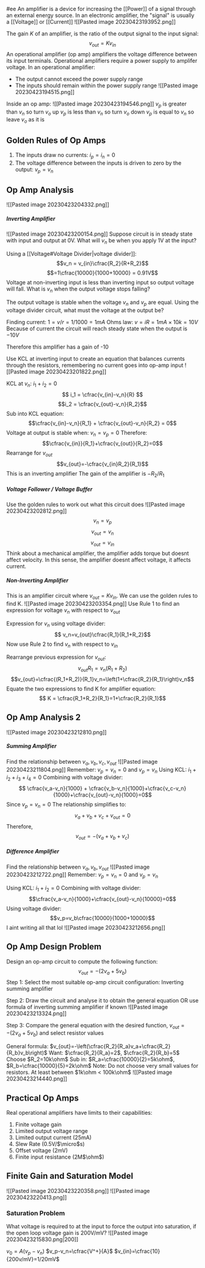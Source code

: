 #ee
An amplifier is a device for increasing the [[Power]] of a signal through an external energy source. In an electronic amplifier, the "signal" is usually a [[Voltage]] or [[Current]]
![[Pasted image 20230423193952.png]]

The gain *K* of an amplifier, is the ratio of the output signal to the input signal:
$$ v_{out} = Kv_{in}$$
An operational amplifier (op amp) amplifiers the voltage difference between its input terminals. Operational amplifiers require a power supply to amplifer voltage. In an operational amplifier:
- The output cannot exceed the power supply range
- The inputs should remain within the power supply range
![[Pasted image 20230423194515.png]]

Inside an op amp:
![[Pasted image 20230423194546.png]]
$v_p$ is greater than $v_n$ so turn $v_o$ up 
$v_p$ is less than $v_n$ so turn $v_o$ down
$v_p$ is equal to $v_n$ so leave $v_o$ as it is

## Golden Rules of Op Amps
1. The inputs draw no currents: $i_p=i_n=0$
2. The voltage difference between the inputs is driven to zero by the output: $v_p=v_n$

## Op Amp Analysis
![[Pasted image 20230423204332.png]]
##### Inverting Amplifier
![[Pasted image 20230423200154.png]]
Suppose circuit is in steady state with input and output at 0V.
What will $v_n$ be when you apply 1V at the input?

Using a [[Voltage#Voltage Divider|voltage divider]]:
$$v_n = v_{in}\cfrac{R_2}{R+R_2}$$
$$=1\cfrac{10000}{1000+10000} = 0.91V$$
Voltage at non-inverting input is less than inverting input so output voltage will fall.
What is $v_n$ when the output voltage stops falling?

The output voltage is stable when the voltage $v_n$ and $v_p$ are equal. 
Using the voltage divider circuit, what must the voltage at the output be?

Finding current: $1=v/r=1/1000 =1mA$
Ohms law: $v=iR=1mA \times 10k= 10V$
Because of current the circuit will reach steady state when the output is $-10V$

Therefore this amplifier has a gain of -10

Use KCL at inverting input to create an equation that balances currents through the resistors, remembering no current goes into op-amp input
![[Pasted image 20230423201822.png]]

KCL at $v_n$: $i_1 + i_2 =0$
$$ i_1 = \cfrac{v_{in}-v_n}{R} $$
$$i_2 = \cfrac{v_{out}-v_n}{R_2}$$
Sub into KCL equation:
$$\cfrac{v_{in}-v_n}{R_1} + \cfrac{v_{out}-v_n}{R_2} = 0$$
Voltage at output is stable when: $v_n=v_p=0$
Therefore:
$$\cfrac{v_{in}}{R_1}+\cfrac{v_{out}}{R_2}=0$$
Rearrange for $v_{out}$
$$v_{out}=-\cfrac{v_{in}R_2}{R_1}$$
This is an inverting amplifier
The gain of the amplifier is $-R_2/R_1$

##### Voltage Follower / Voltage Buffer
Use the golden rules to work out what this circuit does
![[Pasted image 20230423202812.png]]
$$v_n = v_p$$
$$v_{out} = v_n$$
$$v_{out} = v_{in}$$
Think about a mechanical amplifier, the amplifier adds torque but doesnt affect velocity. In this sense, the amplifier doesnt affect voltage, it affects current.
##### Non-Inverting Amplifier

This is an amplifier circuit where $v_{out} = Kv_{in}$. We can use the golden rules to find K.
![[Pasted image 20230423203354.png]]
Use Rule 1 to find an expression for voltage $v_n$ with respect to $v_{out}$

Expression for $v_n$ using voltage divider:
$$ v_n=v_{out}\cfrac{R_1}{R_1+R_2}$$
Now use Rule 2 to find $v_n$ with respect to $v_{in}$

Rearrange previous expression for $v_{out}$:
$$v_{out}R_1=v_n(R_1+R_2)$$
$$v_{out}=\cfrac{(R_1+R_2)}{R_1}v_n=\left(1+\cfrac{R_2}{R_1}\right)v_n$$
Equate the two expressions to find K for amplifier equation:
$$ K = \cfrac{R_1+R_2}{R_1}=1+\cfrac{R_2}{R_1}$$



## Op Amp Analysis 2
![[Pasted image 20230423212810.png]]
##### Summing Amplifier
Find the relationship between $v_a,v_b,v_c,v_{out}$ 
![[Pasted image 20230423211804.png]]
Remember: $v_p=v_n=0$ and $v_p=v_n$
Using KCL: $i_1+i_2+i_3+i_4 = 0$
Combining with voltage divider:
$$ \cfrac{v_a-v_n}{1000} + \cfrac{v_b-v_n}{1000}+\cfrac{v_c-v_n}{1000}+\cfrac{v_{out}-v_n}{1000}=0$$
Since $v_p=v_n=0$
The relationship simplifies to:
$$v_a+v_b+v_c+v_{out}=0$$
Therefore,
$$v_{out}=-(v_a+v_b+v_c)$$

##### Difference Amplifier
Find the relationship between $v_a,v_b,v_{out}$
![[Pasted image 20230423212722.png]]
Remember: $v_p=v_n=0$ and $v_p=v_n$

Using KCL: $i_1+i_2=0$
Combining with voltage divider:
$$\cfrac{v_a-v_n}{1000}+\cfrac{v_{out}-v_n}{10000}=0$$
Using voltage divider:
$$v_p=v_b\cfrac{10000}{1000+10000}$$
I aint writing all that lol
![[Pasted image 20230423212656.png]]


## Op Amp Design Problem
Design an op-amp circuit to compute the following function:
$$ v_{out} = -(2v_a+5v_b)$$
Step 1: Select the most suitable op-amp circuit configuration: Inverting summing amplifier

Step 2: Draw the circuit and analyse it to obtain the general equation OR use formula of inverting summing amplifier if known
![[Pasted image 20230423213324.png]]

Step 3: Compare the general equation with the desired function, $v_{out} = -(2v_a+5v_b)$ and select resistor values

General formula: $v_{out}=-\left(\cfrac{R_2}{R_a}v_a+\cfrac{R_2}{R_b}v_b\right)$
Want: $\cfrac{R_2}{R_a}=2$, $\cfrac{R_2}{R_b}=5$
Choose $R_2=10k\ohm$
Sub in: $R_a=\cfrac{10000}{2}=5k\ohm$, $R_b=\cfrac{10000}{5}=2k\ohm$
Note: Do not choose very small values for resistors. At least between $1k\ohm < 100k\ohm$
![[Pasted image 20230423214440.png]]

## Practical Op Amps
Real operational amplifiers have limits to their capabilities:
1. Finite voltage gain
2. Limited output voltage range 
3. Limited output current (25mA)
4. Slew Rate (0.5V/$\micro$s)
5. Offset voltage (2mV)
6. Finite input resistance (2M$\ohm$)

## Finite Gain and Saturation Model
![[Pasted image 20230423220358.png]]
![[Pasted image 20230423220413.png]]

### Saturation Problem
What voltage is required to at the input to force the output into saturation, if the open loop voltage gain is 200V/mV?
![[Pasted image 20230423215830.png|200]]

$v_0=A(v_p-v_n)$
$v_p-v_n=\cfrac{V^+}{A}$
$v_{in}=\cfrac{10}{200v/mV}=1/20mV$

